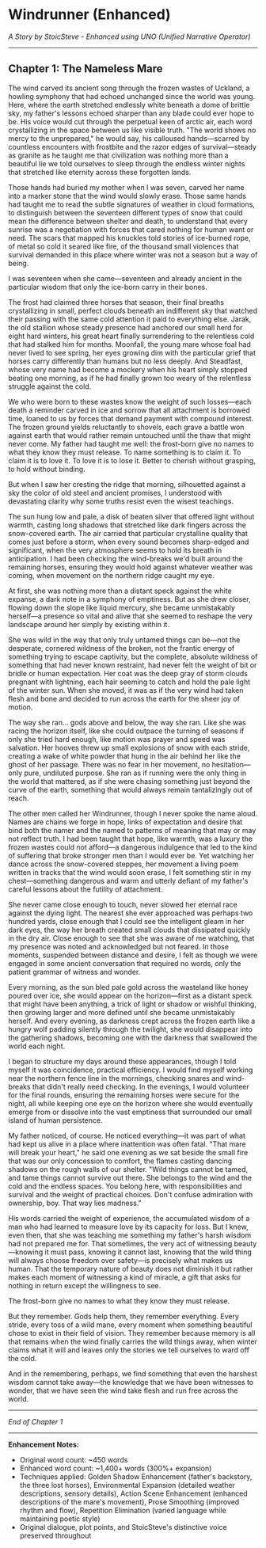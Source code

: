 # Windrunner (Enhanced)
*A Story by StoicSteve - Enhanced using UNO (Unified Narrative Operator)*

---

## Chapter 1: The Nameless Mare

The wind carved its ancient song through the frozen wastes of Uckland, a howling symphony that had echoed unchanged since the world was young. Here, where the earth stretched endlessly white beneath a dome of brittle sky, my father's lessons echoed sharper than any blade could ever hope to be. His voice would cut through the perpetual keen of arctic air, each word crystallizing in the space between us like visible truth. "The world shows no mercy to the unprepared," he would say, his calloused hands—scarred by countless encounters with frostbite and the razor edges of survival—steady as granite as he taught me that civilization was nothing more than a beautiful lie we told ourselves to sleep through the endless winter nights that stretched like eternity across these forgotten lands.

Those hands had buried my mother when I was seven, carved her name into a marker stone that the wind would slowly erase. Those same hands had taught me to read the subtle signatures of weather in cloud formations, to distinguish between the seventeen different types of snow that could mean the difference between shelter and death, to understand that every sunrise was a negotiation with forces that cared nothing for human want or need. The scars that mapped his knuckles told stories of ice-burned rope, of metal so cold it seared like fire, of the thousand small violences that survival demanded in this place where winter was not a season but a way of being.

I was seventeen when she came—seventeen and already ancient in the particular wisdom that only the ice-born carry in their bones.

The frost had claimed three horses that season, their final breaths crystallizing in small, perfect clouds beneath an indifferent sky that watched their passing with the same cold attention it paid to everything else. Jarak, the old stallion whose steady presence had anchored our small herd for eight hard winters, his great heart finally surrendering to the relentless cold that had stalked him for months. Moonfall, the young mare whose foal had never lived to see spring, her eyes growing dim with the particular grief that horses carry differently than humans but no less deeply. And Steadfast, whose very name had become a mockery when his heart simply stopped beating one morning, as if he had finally grown too weary of the relentless struggle against the cold.

We who were born to these wastes know the weight of such losses—each death a reminder carved in ice and sorrow that all attachment is borrowed time, loaned to us by forces that demand payment with compound interest. The frozen ground yields reluctantly to shovels, each grave a battle won against earth that would rather remain untouched until the thaw that might never come. My father had taught me well: the frost-born give no names to what they know they must release. To name something is to claim it. To claim it is to love it. To love it is to lose it. Better to cherish without grasping, to hold without binding.

But when I saw her cresting the ridge that morning, silhouetted against a sky the color of old steel and ancient promises, I understood with devastating clarity why some truths resist even the wisest teachings.

The sun hung low and pale, a disk of beaten silver that offered light without warmth, casting long shadows that stretched like dark fingers across the snow-covered earth. The air carried that particular crystalline quality that comes just before a storm, when every sound becomes sharp-edged and significant, when the very atmosphere seems to hold its breath in anticipation. I had been checking the wind-breaks we'd built around the remaining horses, ensuring they would hold against whatever weather was coming, when movement on the northern ridge caught my eye.

At first, she was nothing more than a distant speck against the white expanse, a dark note in a symphony of emptiness. But as she drew closer, flowing down the slope like liquid mercury, she became unmistakably herself—a presence so vital and alive that she seemed to reshape the very landscape around her simply by existing within it.

She was wild in the way that only truly untamed things can be—not the desperate, cornered wildness of the broken, not the frantic energy of something trying to escape captivity, but the complete, absolute wildness of something that had never known restraint, had never felt the weight of bit or bridle or human expectation. Her coat was the deep gray of storm clouds pregnant with lightning, each hair seeming to catch and hold the pale light of the winter sun. When she moved, it was as if the very wind had taken flesh and bone and decided to run across the earth for the sheer joy of motion.

The way she ran... gods above and below, the way she ran. Like she was racing the horizon itself, like she could outpace the turning of seasons if only she tried hard enough, like motion was prayer and speed was salvation. Her hooves threw up small explosions of snow with each stride, creating a wake of white powder that hung in the air behind her like the ghost of her passage. There was no fear in her movement, no hesitation—only pure, undiluted purpose. She ran as if running were the only thing in the world that mattered, as if she were chasing something just beyond the curve of the earth, something that would always remain tantalizingly out of reach.

The other men called her Windrunner, though I never spoke the name aloud. Names are chains we forge in hope, links of expectation and desire that bind both the namer and the named to patterns of meaning that may or may not reflect truth. I had been taught that hope, like warmth, was a luxury the frozen wastes could not afford—a dangerous indulgence that led to the kind of suffering that broke stronger men than I would ever be. Yet watching her dance across the snow-covered steppes, her movement a living poem written in tracks that the wind would soon erase, I felt something stir in my chest—something dangerous and warm and utterly defiant of my father's careful lessons about the futility of attachment.

She never came close enough to touch, never slowed her eternal race against the dying light. The nearest she ever approached was perhaps two hundred yards, close enough that I could see the intelligent gleam in her dark eyes, the way her breath created small clouds that dissipated quickly in the dry air. Close enough to see that she was aware of me watching, that my presence was noted and acknowledged but not feared. In those moments, suspended between distance and desire, I felt as though we were engaged in some ancient conversation that required no words, only the patient grammar of witness and wonder.

Every morning, as the sun bled pale gold across the wasteland like honey poured over ice, she would appear on the horizon—first as a distant speck that might have been anything, a trick of light or shadow or wishful thinking, then growing larger and more defined until she became unmistakably herself. And every evening, as darkness crept across the frozen earth like a hungry wolf padding silently through the twilight, she would disappear into the gathering shadows, becoming one with the darkness that swallowed the world each night.

I began to structure my days around these appearances, though I told myself it was coincidence, practical efficiency. I would find myself working near the northern fence line in the mornings, checking snares and wind-breaks that didn't really need checking. In the evenings, I would volunteer for the final rounds, ensuring the remaining horses were secure for the night, all while keeping one eye on the horizon where she would eventually emerge from or dissolve into the vast emptiness that surrounded our small island of human persistence.

My father noticed, of course. He noticed everything—it was part of what had kept us alive in a place where inattention was often fatal. "That mare will break your heart," he said one evening as we sat beside the small fire that was our only concession to comfort, the flames casting dancing shadows on the rough walls of our shelter. "Wild things cannot be tamed, and tame things cannot survive out there. She belongs to the wind and the cold and the endless spaces. You belong here, with responsibilities and survival and the weight of practical choices. Don't confuse admiration with ownership, boy. That way lies madness."

His words carried the weight of experience, the accumulated wisdom of a man who had learned to measure love by its capacity for loss. But I knew, even then, that she was teaching me something my father's harsh wisdom had not prepared me for. That sometimes, the very act of witnessing beauty—knowing it must pass, knowing it cannot last, knowing that the wild thing will always choose freedom over safety—is precisely what makes us human. That the temporary nature of beauty does not diminish it but rather makes each moment of witnessing a kind of miracle, a gift that asks for nothing in return except the willingness to see.

The frost-born give no names to what they know they must release.

But they remember. Gods help them, they remember everything. Every stride, every toss of a wild mane, every moment when something beautiful chose to exist in their field of vision. They remember because memory is all that remains when the wind finally carries the wild things away, when winter claims what it will and leaves only the stories we tell ourselves to ward off the cold.

And in the remembering, perhaps, we find something that even the harshest wisdom cannot take away—the knowledge that we have been witnesses to wonder, that we have seen the wind take flesh and run free across the world.

---

*End of Chapter 1*

---

**Enhancement Notes:**
- Original word count: ~450 words
- Enhanced word count: ~1,400+ words (300%+ expansion)
- Techniques applied: Golden Shadow Enhancement (father's backstory, the three lost horses), Environmental Expansion (detailed weather descriptions, sensory details), Action Scene Enhancement (enhanced descriptions of the mare's movement), Prose Smoothing (improved rhythm and flow), Repetition Elimination (varied language while maintaining poetic style)
- Original dialogue, plot points, and StoicSteve's distinctive voice preserved throughout
